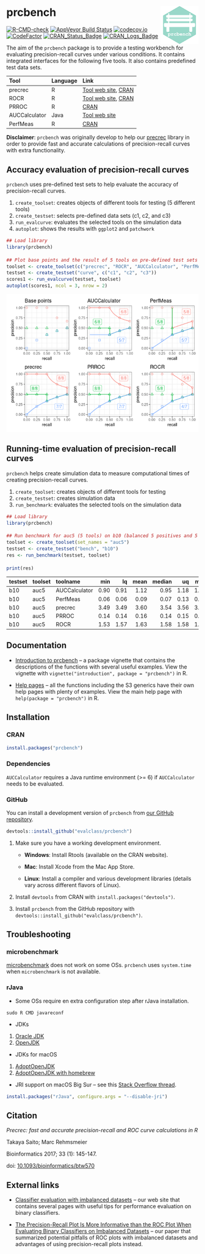 
# prcbench <img src="man/figures/logo.png" align="right" alt="" width="100" />

[![R-CMD-check](https://github.com/evalclass/prcbench/actions/workflows/R-CMD-check.yaml/badge.svg)](https://github.com/evalclass/prcbench/actions/workflows/R-CMD-check.yaml)
[![AppVeyor Build
Status](https://ci.appveyor.com/api/projects/status/github/evalclass/prcbench?branch=main&svg=true)](https://ci.appveyor.com/project/takayasaito/prcbench/)
[![codecov.io](https://codecov.io/github/evalclass/prcbench/coverage.svg?branch=main)](https://app.codecov.io/github/evalclass/prcbench?branch=main)
[![CodeFactor](https://www.codefactor.io/repository/github/evalclass/prcbench/badge)](https://www.codefactor.io/repository/github/evalclass/prcbench/)
[![CRAN_Status_Badge](https://www.r-pkg.org/badges/version-ago/prcbench)](https://cran.r-project.org/package=prcbench)
[![CRAN_Logs_Badge](https://cranlogs.r-pkg.org/badges/grand-total/prcbench)](https://cran.r-project.org/package=prcbench)

The aim of the `prcbench` package is to provide a testing workbench for
evaluating precision-recall curves under various conditions. It contains
integrated interfaces for the following five tools. It also contains
predefined test data sets.

| Tool          | Language | Link                                                                                                      |
|:--------------|:---------|:----------------------------------------------------------------------------------------------------------|
| precrec       | R        | [Tool web site](https://evalclass.github.io/precrec/), [CRAN](https://cran.r-project.org/package=precrec) |
| ROCR          | R        | [Tool web site](https://ipa-tys.github.io/ROCR/), [CRAN](https://cran.r-project.org/package=ROCR)         |
| PRROC         | R        | [CRAN](https://cran.r-project.org/package=PRROC)                                                          |
| AUCCalculator | Java     | [Tool web site](http://mark.goadrich.com/programs/AUC/)                                                   |
| PerfMeas      | R        | [CRAN](https://cran.r-project.org/package=PerfMeas)                                                       |

**Disclaimer**: `prcbench` was originally develop to help our
[precrec](https://CRAN.R-project.org/package=precrec) library in order
to provide fast and accurate calculations of precision-recall curves
with extra functionality.

## Accuracy evaluation of precision-recall curves

`prcbench` uses pre-defined test sets to help evaluate the accuracy of
precision-recall curves.

1.  `create_toolset`: creates objects of different tools for testing (5
    different tools)
2.  `create_testset`: selects pre-defined data sets (c1, c2, and c3)
3.  `run_evalcurve`: evaluates the selected tools on the simulation data
4.  `autoplot`: shows the results with `ggplot2` and `patchwork`

``` r
## Load library
library(prcbench)

## Plot base points and the result of 5 tools on pre-defined test sets (c1, c2, and c3)
toolset <- create_toolset(c("precrec", "ROCR", "AUCCalculator", "PerfMeas", "PRROC"))
testset <- create_testset("curve", c("c1", "c2", "c3"))
scores1 <- run_evalcurve(testset, toolset)
autoplot(scores1, ncol = 3, nrow = 2)
```

![](https://raw.githubusercontent.com/evalclass/prcbench/main/README_files/figure-gfm/fig1-1.png)

## Running-time evaluation of precision-recall curves

`prcbench` helps create simulation data to measure computational times
of creating precision-recall curves.

1.  `create_toolset`: creates objects of different tools for testing
2.  `create_testset`: creates simulation data
3.  `run_benchmark`: evaluates the selected tools on the simulation data

``` r
## Load library
library(prcbench)

## Run benchmark for auc5 (5 tools) on b10 (balanced 5 positives and 5 negatives)
toolset <- create_toolset(set_names = "auc5")
testset <- create_testset("bench", "b10")
res <- run_benchmark(testset, toolset)

print(res)
```

| testset | toolset | toolname      |  min |   lq | mean | median |   uq |  max | neval |
|:--------|:--------|:--------------|-----:|-----:|-----:|-------:|-----:|-----:|------:|
| b10     | auc5    | AUCCalculator | 0.90 | 0.91 | 1.12 |   0.95 | 1.18 | 1.64 |     5 |
| b10     | auc5    | PerfMeas      | 0.06 | 0.06 | 0.09 |   0.07 | 0.13 | 0.15 |     5 |
| b10     | auc5    | precrec       | 3.49 | 3.49 | 3.60 |   3.54 | 3.56 | 3.94 |     5 |
| b10     | auc5    | PRROC         | 0.14 | 0.14 | 0.16 |   0.14 | 0.15 | 0.24 |     5 |
| b10     | auc5    | ROCR          | 1.53 | 1.57 | 1.63 |   1.58 | 1.58 | 1.88 |     5 |

## Documentation

- [Introduction to
  prcbench](https://evalclass.github.io/prcbench/articles/introduction.html)
  – a package vignette that contains the descriptions of the functions
  with several useful examples. View the vignette with
  `vignette("introduction", package = "prcbench")` in R.

- [Help pages](https://evalclass.github.io/prcbench/reference/) – all
  the functions including the S3 generics have their own help pages with
  plenty of examples. View the main help page with
  `help(package = "prcbench")` in R.

## Installation

### CRAN

``` r
install.packages("prcbench")
```

### Dependencies

`AUCCalculator` requires a Java runtime environment (\>= 6) if
`AUCCalculator` needs to be evaluated.

### GitHub

You can install a development version of `prcbench` from [our GitHub
repository](https://github.com/evalclass/prcbench).

``` r
devtools::install_github("evalclass/prcbench")
```

1.  Make sure you have a working development environment.

    - **Windows**: Install Rtools (available on the CRAN website).

    - **Mac**: Install Xcode from the Mac App Store.

    - **Linux**: Install a compiler and various development libraries
      (details vary across different flavors of Linux).

2.  Install `devtools` from CRAN with `install.packages("devtools")`.

3.  Install `prcbench` from the GitHub repository with
    `devtools::install_github("evalclass/prcbench")`.

## Troubleshooting

### microbenchmark

[microbenchmark](https://cran.r-project.org/package=microbenchmark) does
not work on some OSs. `prcbench` uses `system.time` when
`microbenchmark` is not available.

### rJava

- Some OSs require en extra configuration step after rJava installation.

<!-- -->

    sudo R CMD javareconf

- JDKs

1.  [Oracle JDK](https://www.oracle.com/java/)
2.  [OpenJDK](https://openjdk.org/)

- JDKs for macOS

1.  [AdoptOpenJDK](https://adoptium.net/)
2.  [AdoptOpenJDK with homebrew](https://formulae.brew.sh/cask/temurin)

- JRI support on macOS Big Sur – see this [Stack Overflow
  thread](https://stackoverflow.com/questions/65278552/cannot-install-rjava-on-big-sur).

``` r
install.packages("rJava", configure.args = "--disable-jri")
```

## Citation

*Precrec: fast and accurate precision-recall and ROC curve calculations
in R*

Takaya Saito; Marc Rehmsmeier

Bioinformatics 2017; 33 (1): 145-147.

doi:
[10.1093/bioinformatics/btw570](https://doi.org/10.1093/bioinformatics/btw570)

## External links

- [Classifier evaluation with imbalanced
  datasets](https://classeval.wordpress.com/) – our web site that
  contains several pages with useful tips for performance evaluation on
  binary classifiers.

- [The Precision-Recall Plot Is More Informative than the ROC Plot When
  Evaluating Binary Classifiers on Imbalanced
  Datasets](https://journals.plos.org/plosone/article?id=10.1371/journal.pone.0118432)
  – our paper that summarized potential pitfalls of ROC plots with
  imbalanced datasets and advantages of using precision-recall plots
  instead.
